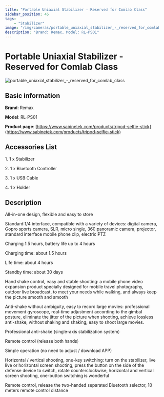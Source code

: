 ```yaml
---
title: "Portable Uniaxial Stabilizer - Reserved for Comlab Class"
sidebar_position: 46
tags:
    - "Stabilizer"
image: "/img/cameras/portable_uniaxial_stabilizer_-_reserved_for_comlab_class.png"
description: "Brand: Remax, Model: RL-PS01"
---
```

# Portable Uniaxial Stabilizer - Reserved for Comlab Class

![portable_uniaxial_stabilizer_-_reserved_for_comlab_class](/img/cameras/portable_uniaxial_stabilizer_-_reserved_for_comlab_class.png)

## Basic information

**Brand**: Remax

**Model**: RL-PS01

**Product page**: [https://www.sabinetek.com/products/tripod-selfie-stick](https://www.sabinetek.com/products/tripod-selfie-stick)

## Accessories List

1\. 1 x Stabilizer

 2\. 1 x Bluetooth Controller 

 3\. 1 x USB Cable

 4\. 1 x Holder

## Description

All\-in\-one design, flexible and easy to store

 

 Standard 1/4 interface, compatible with a variety of devices: digital camera, Gopro sports camera, SLR, micro single, 360 panoramic camera, projector, standard interface mobile phone clip, electric PTZ

 

 Charging 1\.5 hours, battery life up to 4 hours

 Charging time: about 1\.5 hours

 Life time: about 4 hours

 Standby time: about 30 days

 

 Hand shake control, easy and stable shooting: a mobile phone video expansion product specially designed for mobile travel photography, outdoor live broadcast, to meet your needs while walking, and always keep the picture smooth and smooth

 

 Anti\-shake without ambiguity, easy to record large movies: professional movement gyroscope, real\-time adjustment according to the gimbal posture, eliminate the jitter of the picture when shooting, achieve lossless anti\-shake, without shaking and shaking, easy to shoot large movies\.

 Professional anti\-shake \(single\-axis stabilization system\)

 Remote control \(release both hands\)

 Simple operation \(no need to adjust / download APP\)

 

 Horizontal / vertical shooting, one\-key switching: turn on the stabilizer, live live or horizontal screen shooting, press the button on the side of the defense device to switch, rotate counterclockwise, horizontal and vertical screen shooting, one\-button switching is wonderful

 

 Remote control, release the two\-handed separated Bluetooth selector, 10 meters remote control distance

